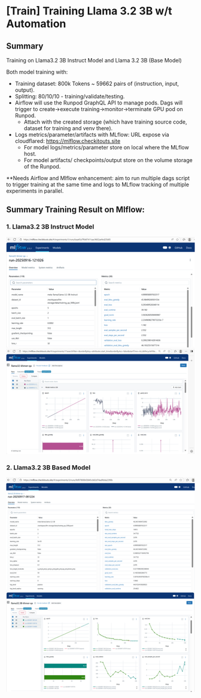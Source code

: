 # [Train] Training Llama 3.2 3B w/t Automation

## Summary
Training on Llama3.2 3B Instruct Model and Llama 3.2 3B (Base Model)

Both model training with:
* Training dataset: 800k Tokens ~ 59662 pairs of (instruction, input, output).
* Splitting: 80/10/10 - training/validate/testing. 
* Airflow will use the Runpod GraphQL API to manage pods. Dags will trigger to create->execute training->monitor->terminate GPU pod on Runpod. 
    * Attach with the created storage (which have training source code, dataset for training and venv there). 
* Logs metrics/parameter/artifacts with MLflow: URL expose via cloudflared: https://mlflow.checkitouts.site
    * For model logs/metrics/parameter store on local where the MLflow host.
    * For model artifacts/ checkpoints/output store on the volume storage of the Runpod.

**Needs Airflow and Mlflow enhancement: aim to run multiple dags script to trigger training at the same time and logs to MLflow tracking of multiple experiments in parallel.

## Summary Training Result on Mlflow:

### 1. Llama3.2 3B Instruct Model
![Image](../images/train/5.png)
![Image](../images/train/6.png)

### 2. Llama3.2 3B Based Model
![Image](../images/train/7.png)
![Image](../images/train/8.png)
